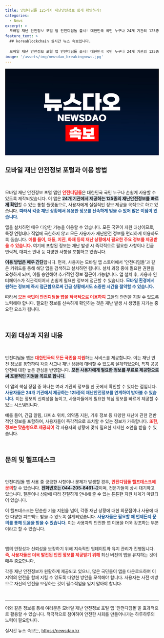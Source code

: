 ```yaml
---
title: 안전디딤돌 125가지 재난안전정보 쉽게 확인하기!
categories:
  - News
excerpt: >
  모바일 재난 안전정보 포털 앱 안전디딤돌 출시! 대한민국 국민 누구나 24개 기관의 125종 정보를 손쉽게 확인할 수 있는 기회를 놓치지 마세요. 지금 다운로드하고 안전을 지키세요!
feature_text: >
  ## koreablockchain 실시간 뉴스 속보입니다.

  모바일 재난 안전정보 포털 앱 안전디딤돌 출시! 대한민국 국민 누구나 24개 기관의 125종 정보를 손쉽게 확인할 수 있는 기회를 놓치지 마세요. 지금 다운로드하고 안전을 지키세요!
image: '/assets/img/newsdao_breakingnews.jpg'
---
```


<p><img src="/assets/img/newsdao_breakingnews.jpg" alt="koreablockchain 속보" /></p>

<h2 data-ke-size="size26">모바일 재난 안전정보 포털과 이용 방법</h2>

<p data-ke-size="size16">&nbsp;</p>

<p>모바일 재난 안전정보 포털 앱인 <b><span style="color: #ee2323;">안전디딤돌</span></b>은 대한민국 국민 누구나 손쉽게 사용할 수 있도록 제작되었습니다. 이 앱은 <b><span style="background-color: #21538527;">24개 기관에서 제공하는 125종의 재난안전정보를 빠르게 확인</span></b>할 수 있는 통합 플랫폼으로, 사용자에게 실질적인 정보 제공을 목적으로 하고 있습니다. <b><span style="color: #1a5490;">따라서 각종 재난 상황에서 유용한 정보를 신속하게 얻을 수 있어 많은 이점이 있습니다.</span></b></p>

<p>앱을 설치하면 매우 다양한 기능을 이용할 수 있습니다. 모든 국민이 지원 대상이므로, 특정 연령대나 직업에 국한하지 않고 모든 사용자가 재난안전 정보를 편리하게 이용하도록 돕습니다. <b><span style="color: #ee2323;">예를 들어, 태풍, 지진, 화재 등의 재난 상황에서 필요한 주요 정보를 제공받을 수 있습니다. </span></b>여기에 포함된 정보는 재난 발생 시 즉각적으로 필요한 사항이나 긴급 연락처, 대피소 안내 등 다양한 사항을 포함하고 있습니다.</p>

<p><b><span style="background-color: #21538527;">이용 방법은 매우 간단</span></b>합니다. 먼저, 사용자는 모바일 앱 스토어에서 '안전디딤돌'과 같은 키워드를 통해 해당 앱을 검색하고 설치하면 됩니다. 설치 과정 중에 필요한 권한을 요청하게 되며, 이를 승인해야 추가적인 정보 접근이 가능합니다. 앱 설치 후, 사용자 인터페이스가 직관적이어서 손쉽게 필요한 정보에 접근할 수 있습니다. <b><span style="color: #1a5490;">모바일 환경에서 원하는 정보에 즉시 접근함으로써 긴급 상황에서도 소중한 시간을 절약할 수 있습니다.</span></b></p>

<p>따라서 <b><span style="color: #ee2323;">모든 국민이 안전디딤돌 앱을 적극적으로 이용하여</span></b> 그들의 안전을 지킬 수 있도록 노력해야 합니다. 필요한 정보를 신속하게 확인하는 것은 재난 발생 시 생명을 지키는 중요한 요소가 됩니다.</p>

<p data-ke-size="size16">&nbsp;</p>

<h2 data-ke-size="size26">지원 대상과 지원 내용</h2>

<p data-ke-size="size16">&nbsp;</p>

<p>안전디딤돌 앱은 <b><span style="color: #ee2323;">대한민국의 모든 국민을 지원</span></b>하는 서비스를 제공합니다. 이는 재난 안전 정보를 통합하여 각종 사고나 재난 상황에 대비할 수 있도록 설계되었으며, 특히 공공 안전에 대한 높은 관심을 반영합니다. <b><span style="background-color: #21538527;">모든 사용자에게 필요한 정보를 무료로 제공함으로써 포괄적인 지원을 목표로 합니다.</span></b> </p>

<p>이 앱의 핵심 장점 중 하나는 여러 기관의 정보를 한 곳에서 확인할 수 있다는 점입니다. <b><span style="color: #1a5490;">사용자들은 24개 기관에서 제공하는 125종의 재난안전정보를 연계하여 받아볼 수 있습니다.</span></b> 이는 정보의 신뢰성을 높이고, 사용자들에게 필요한 핵심 정보를 빠르게 제공할 수 있는 시스템입니다. </p>

<p>예를 들어, 긴급 알림, 대피소 위치, 의약품 지원, 기후 정보 등 다양한 재난에 관한 전반적인 정보를 포함하여, 사용자들이 즉각적으로 조치할 수 있는 정보가 가득합니다. <b><span style="color: #ee2323;">또한, 정보는 맞춤형으로 제공되어</span></b> 각 사용자의 상황에 맞춰 필요한 세세한 조언을 받을 수 있습니다.</p>

<p data-ke-size="size16">&nbsp;</p>

<h2 data-ke-size="size26">문의 및 헬프데스크</h2>

<p data-ke-size="size16">&nbsp;</p>

<p>안전디딤돌 앱 사용 중 궁금한 사항이나 문제가 발생할 경우, <b><span style="color: #ee2323;">안전디딤돌 헬프데스크에 문의</span></b>할 수 있습니다. <b><span style="background-color: #21538527;">전화번호는 044-205-8461~2</span></b>이며, 전문가들이 상시 대기하고 있습니다. 질문이나 상황에 따라 친절하게 안내해 줄 수 있는 튼튼한 지원 체계가 마련되어 있습니다.</p>

<p>이 헬프데스크는 단순한 기술 지원을 넘어, 각종 재난 상황에 대한 의문점이나 사용에 대한 다양한 피드백도 받을 수 있도록 설계되었습니다. <b><span style="color: #1a5490;">사용자들은 필요할 때 언제든지 문의를 통해 도움을 받을 수 있습니다.</span></b> 이는 사용자의 안전한 앱 이용을 더욱 강조하는 부분이라고 할 수 있습니다.</p>

<p data-ke-size="size16">&nbsp;</p>

<p>앱의 안정성과 신뢰성을 보장하기 위해 지속적인 업데이트와 유지 관리가 진행됩니다. <b><span style="color: #ee2323;">즉, 사용자들은 더욱 발전된 안전 정보를 제공받기 위해</span></b> 최신 버전의 앱을 유지하는 것이 매우 중요합니다. </p>

<p>각종 재난 안전정보가 원활하게 제공되고 있으니, 많은 국민들이 앱을 다운로드하여 이 지역의 안전을 함께 지킬 수 있도록 다양한 방안을 모색해야 합니다. 사용자는 사전 예방으로 자신의 안전을 보장하는 것이 필수적임을 잊지 말아야 합니다. </p>

<p data-ke-size="size16">&nbsp;</p>

<hr />

<p>이와 같은 정보를 통해 여러분은 모바일 재난 안전정보 포털 앱 '안전디딤돌'을 효과적으로 활용할 수 있습니다. 적극적으로 참여하여 안전한 사회를 만들어나가는 하루하루의 노력이 필요합니다.</p>
실시간 뉴스 속보는, <a href="https://newsdao.kr" rel="dofollow">https://newsdao.kr</a>


